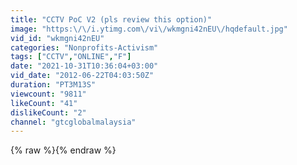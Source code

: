 ```yaml
---
title: "CCTV PoC V2 (pls review this option)"
image: "https:\/\/i.ytimg.com\/vi\/wkmgni42nEU\/hqdefault.jpg"
vid_id: "wkmgni42nEU"
categories: "Nonprofits-Activism"
tags: ["CCTV","ONLINE","F"]
date: "2021-10-31T10:36:04+03:00"
vid_date: "2012-06-22T04:03:50Z"
duration: "PT3M13S"
viewcount: "9811"
likeCount: "41"
dislikeCount: "2"
channel: "gtcglobalmalaysia"
---
```

{% raw %}{% endraw %}

